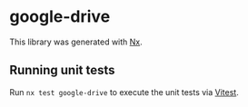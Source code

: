 # google-drive

This library was generated with [Nx](https://nx.dev).

## Running unit tests

Run `nx test google-drive` to execute the unit tests via [Vitest](https://vitest.dev/).
